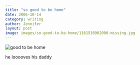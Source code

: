 ```yaml
---
title: "so good to be home"
date: 2006-10-14
category: writing
author: Jennifer
layout: post
image: images/so-good-to-be-home/1161538902000-missing.jpg
---
```


![good to be home](/te2006/assets/images/so-good-to-be-home/1161538902000-missing.jpg)

he looooves his daddy
